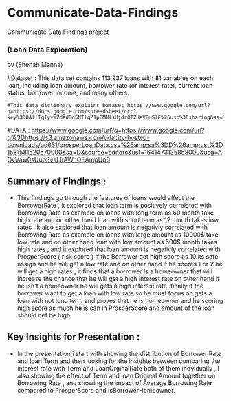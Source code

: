 # Communicate-Data-Findings
Communicate Data Findings project 
### (Loan Data Exploration)
by (Shehab Manna)
   
  #Dataset : This data set contains 113,937 loans with 81 variables on each loan, including loan amount, borrower rate (or interest rate), current loan status, borrower income, and              many others.

    
    #This data dictionary explains Dataset https://www.google.com/url?q=https://docs.google.com/spreadsheet/ccc?key%3D0AllIqIyvWZdadDd5NTlqZ1pBMHlsUjdrOTZHaVBuSlE%26usp%3Dsharing&sa=D&source=editors&ust=1641473135859000&usg=AOvVaw22Af3Y9fxeB9oQf6CxU6DY 
     
     
     
#DATA : https://www.google.com/url?q=https://www.google.com/url?q%3Dhttps://s3.amazonaws.com/udacity-hosted-downloads/ud651/prosperLoanData.csv%26amp;sa%3DD%26amp;ust%3D1581581520570000&sa=D&source=editors&ust=1641473135858000&usg=AOvVaw0sUubSvaLIrAWnOEAmpUp6
     
    
 ## Summary of Findings : 
- This findings go through the features of loans would affect the BorrowerRate , it explored that loan term is positively correlated with Borrowing Rate as example on loans with long term as 60 month take high rate and on other hand loan with short term as 12 month  takes low rates , it also explored that loan amount  is negativly correlated with Borrowing Rate as example on loans with large amount as 10000$  take low rate and on other hand loan with low amount as 500$ month  takes high rates  , and it explored that loan amount  is negativly correlated with ProsperScore ( risk score ) if the Borrower get high score as 10 its safe assign and he will get a low rate and on other hand if he scores 
 1 or 2 he will get a high rates , it finds that a borrower is a homeowner that will increase the chance that he will get a high interest rate on other hand if he isn't a homeowner he will gets a high interest rate. finally if the borrower want to get a loan with low rate so he must focus on gets a loan with not long term and proves that he is homeowner and he scoring high score as much he is can in  ProsperScore and amount of the loan should not be high.
  
 
## Key Insights for Presentation :  

   - In the presentation i start with showing the distribution of Borrower Rate and loan Term and then looking for the insights between comparing the interest rate with Term and LoanOrginalRate both of them indvidually , I also showing the effect of Term and loan Original Amount together on Borrowing Rate , and showing the impact of Average Borrowing Rate compared to ProsperScore and IsBorrowerHomeowner. 
  
     
     
     
     
     
     
     
